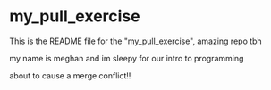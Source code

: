 # my_pull_exercise

This is the README file for the "my_pull_exercise", amazing repo tbh

my name is meghan and im sleepy
for our intro to programming

about to cause a merge conflict!!
